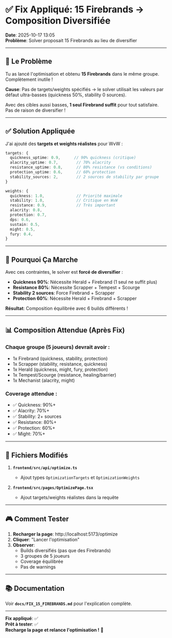 # ✅ Fix Appliqué: 15 Firebrands → Composition Diversifiée

**Date**: 2025-10-17 13:05  
**Problème**: Solver proposait 15 Firebrands au lieu de diversifier

---

## 🐛 Le Problème

Tu as lancé l'optimisation et obtenu **15 Firebrands** dans le même groupe. Complètement inutile !

**Cause**: Pas de targets/weights spécifiés → le solver utilisait les valeurs par défaut ultra-basses (quickness 50%, stability 0 sources).

Avec des cibles aussi basses, **1 seul Firebrand suffit** pour tout satisfaire. Pas de raison de diversifier !

---

## ✅ Solution Appliquée

J'ai ajouté des **targets et weights réalistes** pour WvW :

```typescript
targets: {
  quickness_uptime: 0.9,      // 90% quickness (critique)
  alacrity_uptime: 0.7,        // 70% alacrity
  resistance_uptime: 0.8,      // 80% resistance (vs conditions)
  protection_uptime: 0.6,      // 60% protection
  stability_sources: 2,        // 2 sources de stability par groupe
}

weights: {
  quickness: 1.0,              // Priorité maximale
  stability: 1.0,              // Critique en WvW
  resistance: 0.9,             // Très important
  alacrity: 0.8,
  protection: 0.7,
  dps: 0.6,
  sustain: 0.5,
  might: 0.5,
  fury: 0.4,
}
```

---

## 🎯 Pourquoi Ça Marche

Avec ces contraintes, le solver est **forcé de diversifier** :

- **Quickness 90%**: Nécessite Herald + Firebrand (1 seul ne suffit plus)
- **Resistance 80%**: Nécessite Scrapper + Tempest + Scourge
- **Stability 2 sources**: Force Firebrand + Scrapper
- **Protection 60%**: Nécessite Herald + Firebrand + Scrapper

**Résultat**: Composition équilibrée avec 6 builds différents !

---

## 📊 Composition Attendue (Après Fix)

### Chaque groupe (5 joueurs) devrait avoir :
- 1x Firebrand (quickness, stability, protection)
- 1x Scrapper (stability, resistance, quickness)
- 1x Herald (quickness, might, fury, protection)
- 1x Tempest/Scourge (resistance, healing/barrier)
- 1x Mechanist (alacrity, might)

### Coverage attendue :
- ✅ Quickness: 90%+
- ✅ Alacrity: 70%+
- ✅ Stability: 2+ sources
- ✅ Resistance: 80%+
- ✅ Protection: 60%+
- ✅ Might: 70%+

---

## 🔧 Fichiers Modifiés

1. **`frontend/src/api/optimize.ts`**
   - Ajout types `OptimizationTargets` et `OptimizationWeights`

2. **`frontend/src/pages/OptimizePage.tsx`**
   - Ajout targets/weights réalistes dans la requête

---

## 🎮 Comment Tester

1. **Recharger la page**: http://localhost:5173/optimize
2. **Cliquer**: "Lancer l'optimisation"
3. **Observer**: 
   - Builds diversifiés (pas que des Firebrands)
   - 3 groupes de 5 joueurs
   - Coverage équilibrée
   - Pas de warnings

---

## 📚 Documentation

Voir **`docs/FIX_15_FIREBRANDS.md`** pour l'explication complète.

---

**Fix appliqué**: ✅  
**Prêt à tester**: ✅  
**Recharge la page et relance l'optimisation !** 🚀
